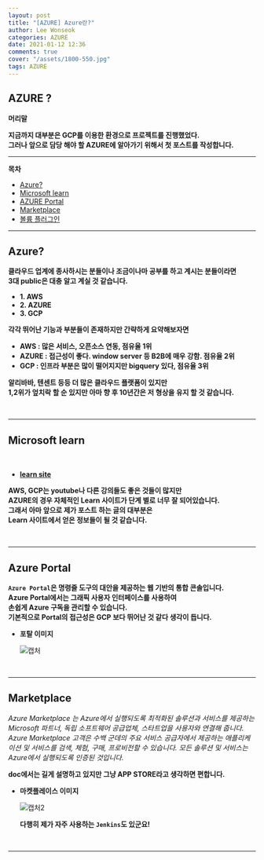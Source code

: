 ```yaml
---
layout: post
title: "[AZURE] Azure란?"
author: Lee Wonseok
categories: AZURE
date: 2021-01-12 12:36
comments: true
cover: "/assets/1800-550.jpg"
tags: AZURE
---
```




## AZURE ?

**머리말**  
 
**지금까지 대부분은 GCP를 이용한 환경으로 프로젝트를 진행했었다.**  
**그러나 앞으로 담당 해야 할 AZURE에 알아가기 위해서 첫 포스트를 작성합니다.**  
 
---

**목차**

- [Azure?](#a1)
- [Microsoft learn](#a2)
- [AZURE Portal](#a3)
- [Marketplace](#a4)
- [볼륨 플러그인](#a5)



---

## **Azure?**   <a name="a1"></a>

**클라우드 업계에 종사하시는 분들이나 조금이나마 공부를 하고 계시는 분들이라면  
3대 public은 대충 알고 계실 것 같습니다.**

* **1. AWS**
* **2. AZURE**
* **3. GCP**

**각각 뛰어난 기능과 부분들이 존재하지만 간략하게 요약해보자면**  

* **AWS : 많은 서비스, 오픈소스 연동, 점유율 1위**
* **AZURE : 접근성이 좋다. window server 등 B2B에 매우 강함. 점유율 2위**
* **GCP : 인프라 부분은 많이 떨어지지만 bigquery 있다, 점유율 3위**

**알리바바, 텐센트 등등 더 많은 클라우드 플랫폼이 있지만**  
**1,2위가 엎치락 할 순 있지만 아마 향 후 10년간은 저 형상을 유지 할 것 같습니다.**

<br/>

---

## **Microsoft learn**  <a name="a2"></a>

<br/>

* **[learn site](https://docs.microsoft.com/ko-kr/learn)**

**AWS, GCP는 youtube나 다른 강의들도 좋은 것들이 많지만**  
**AZURE의 경우 자체적인 Learn 사이트가 단계 별로 너무 잘 되어있습니다.**  
**그래서 아마 앞으로 제가 포스트 하는 글의 대부분은**  
**Learn 사이트에서 얻은 정보들이 될 것 같습니다.**

<br/>

----

## **Azure Portal**   <a name="a3"></a>

**``Azure Portal``은 명령줄 도구의 대안을 제공하는 웹 기반의 통합 콘솔입니다.**  
**Azure Portal에서는 그래픽 사용자 인터페이스를 사용하여  
손쉽게 Azure 구독을 관리할 수 있습니다.**  
**기본적으로 Portal의 접근성은 GCP 보다 뛰어난 것 같다 생각이 듭니다.**

* **포탈 이미지**

    ![캡처](https://user-images.githubusercontent.com/69498804/104277888-0aca2600-54eb-11eb-919c-07f19078b399.JPG)

<br/>

---

## **Marketplace**  <a name="a4"></a>

*Azure Marketplace 는 Azure에서 실행되도록 최적화된 솔루션과 서비스를 제공하는 Microsoft 파트너, 독립 소프트웨어 공급업체, 스타트업을 사용자와 연결해 줍니다. Azure Marketplace 고객은 수백 군데의 주요 서비스 공급자에서 제공하는 애플리케이션 및 서비스를 검색, 체험, 구매, 프로비전할 수 있습니다. 모든 솔루션 및 서비스는 Azure에서 실행되도록 인증된 것입니다.*

**doc에서는 길게 설명하고 있지만 그냥 APP STORE라고 생각하면 편합니다.**

* **마켓플레이스 이미지**

    ![캡처2](https://user-images.githubusercontent.com/69498804/104278122-6d232680-54eb-11eb-9273-2f9df444c9e7.JPG)

    **다행히 제가 자주 사용하는 ``Jenkins``도 있군요!**

<br/>

---